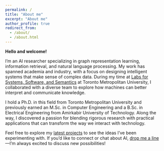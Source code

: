 ```yaml
---
permalink: /
title: "About me"
excerpt: "About me"
author_profile: true
redirect_from: 
  - /about/
  - /about.html
---
```


**Hello and welcome!**  

I’m an AI researcher specializing in graph representation learning, information retrieval, and natural language processing. My work has spanned academia and industry, with a focus on designing intelligent systems that make sense of complex data. During my time at [Labs for Systems, Software, and Semantics](https://ls3.rnet.torontomu.ca/) at Toronto Metropolitan University, I collaborated with a diverse team to explore how machines can better interpret and communicate knowledge.

I hold a Ph.D. in this field from Toronto Metropolitan University and previously earned an M.Sc. in Computer Engineering and a B.Sc. in Electrical Engineering from Amirkabir University of Technology. Along the way, I discovered a passion for blending rigorous research with practical applications that can transform the way we interact with technology.

Feel free to explore my [latest projects](projects.md) to see the ideas I’ve been experimenting with. If you’d like to connect or chat about AI, [drop me a line](mailto:radin@torontomu.ca)—I’m always excited to discuss new possibilities!


